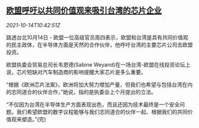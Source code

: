 <!--1634209262000-->
[欧盟呼吁以共同价值观来吸引台湾的芯片企业](https://cn.reuters.com/article/eu-tw-chip-plants-1014-idCNKBS2H412W)
------

<div><i>2021-10-14T10:42:51Z</i></div><p>路透台北10月14日 - 欧盟一位高级官员周四表示，欧盟和台湾是具有共同价值观的民主政体，在半导体方面是天然的合作伙伴，他呼吁台湾的主要芯片公司去欧盟投资。</p><p>欧盟执委会贸易总司长韦恩德(Sabine Weyand)在一场台湾-欧盟在线投资论坛上说，芯片短缺对汽车制造商的影响提醒大家芯片是多么重要。</p><p>“根据《欧洲芯片法案》，欧洲将加大努力增加产量，但我们也希望与包括台湾在内的志同道合的伙伴合作，”她说，指的是执委会上个月提出的立法。</p><p>“不仅因为台湾在半导体生产方面表现出色，而且还因为技术最终是一个安全问题。我们希望欧盟的数字议程能够与我们志同道合的伙伴一起、根据我们的共同价值观来塑造。”(完)</p>

